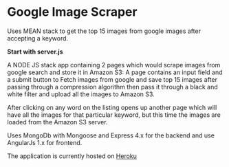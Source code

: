 # Google Image Scraper
Uses MEAN stack to get the top 15 images from google images after accepting a keyword.

**Start with server.js**


A NODE JS stack app containing  2 pages which would scrape images from google search and store it in Amazon S3: 
A page contains an input field and a submit button to Fetch images from google and save top 15 images after passing through a compression algorithm then pass it through a black and white filter and upload all the images to Amazon S3.

After clicking on any word on the listing opens up another page which will have all the images for that particular keyword, but this time the images are loaded from the Amazon S3 server.


Uses MongoDb with Mongoose and Express 4.x for the backend and use AngularJs 1.x for frontend.

The application is currently hosted on [Heroku](https://serene-cove-79317.herokuapp.com/)
